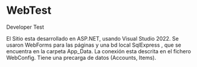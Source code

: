 # WebTest
Developer Test

El Sitio esta desarrollado en ASP.NET, usando Visual Studio 2022.
Se usaron WebForms para las páginas y una bd local SqlExpress , que se encuentra en la carpeta App_Data.
La conexión esta descrita en el fichero WebConfig.
Tiene una precarga de datos (Accounts, Items).


